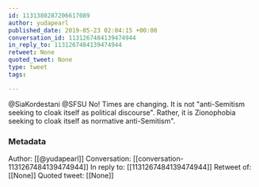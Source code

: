 ```yaml
---
id: 1131380287206617089
author: yudapearl
published_date: 2019-05-23 02:04:15 +00:00
conversation_id: 1131267484139474944
in_reply_to: 1131267484139474944
retweet: None
quoted_tweet: None
type: tweet
tags:

---
```


@SiaKordestani @SFSU No! Times are changing. It is not "anti-Semitism seeking to cloak itself as political discourse". Rather, it is Zionophobia seeking to cloak itself as normative anti-Semitism".

### Metadata

Author: [[@yudapearl]]
Conversation: [[conversation-1131267484139474944]]
In reply to: [[1131267484139474944]]
Retweet of: [[None]]
Quoted tweet: [[None]]
